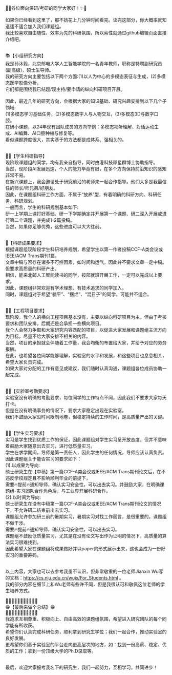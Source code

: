 🌟✨各位面向保研/考研的同学大家好！✨🌟<br><br>
如果你已经看到这里了，那不妨花上几分钟时间看完。读完这部分，你大概率就知道适不适合加入我们课题组。<br>
我比较喜欢自由随性、效率为先的科研氛围，所以索性就通过github编辑页面直接介绍吧。<br><br>

📚【小组研究方向】 <br>
我是孙沐毅，北京邮电大学人工智能学院的一名青年教师，职称是特聘副研究员(副高级)，硕士生导师。<br>
我的研究方向主要包括以下两个方面:(1)以人为中心的多模态表征与生成，(2)多模态医学影像分析。<br>
它们都是围绕我已结题/现主持/要申请的纵向科研项目开展。<br><br>
因此，最近几年的研究方向，会根据大家的知识基础、研究兴趣安排到以下几个子领域:<br>
(1)多模态学习基础任务，(2)多模态数字人与人物交互，(3)多模态3D与数字口腔。<br>
在研小课题，以24年现有团队成员的方向举例：多模态视听理解、对话运动生成、AI编舞、AI口腔种植与修复等。<br>
看似课题跨度很大，其实基于的方法都是成体系、强相关的。<br><br>

👨‍🎓【学生科研指导】 <br>
现阶段课题组的同学，均有我亲自指导，同时由港科技祁星群博士协助指导。 <br>
当然，现阶段AI发展迅速，个人的能力毕竟有限，在多个方向保持前沿知识的感知非常不易。<br>
在新兴课题上，我会邀请处于研究前沿的老师来一起合作指导。他们大多是我最信任的师长/师兄弟/好朋友。<br>
因此，在课题组科研工作方面，不属于“放养”型，有着明确的科研方向、科研任务、科研规划。<br>
一般而言，学生的科研规划基本如下:<br>
研一上学期上课打好基础、研一下学期确定并开展第一个课题、研二深入开展或进行第二个课题，并完成1-2篇投稿。<br>
当然，如果你足够优秀，这些进度可以大大往前。<br><br>

💯【科研成果要求】 <br>
根据课题组现阶段学生科研培养规划，希望学生以第一作者投稿CCF-A类会议或IEEE/ACM Trans期刊1篇。<br>
文章中稿与否存在诸多不可控因素，如时间和运气，因此并不要求文章一定中稿。但要求高质量的科研产出。<br>
相信，能来北邮人工智能读书的同学，按部就班开展工作，一定可以完成以上要求。<br>
因此，课题组非常欢迎有学术理想、有技术追求的同学加入。<br>
同时，课题组对于希望“躺平”、“摆烂”、“混日子”的同学，可能并不适合。<br><br>

👨‍🚒【工程项目要求】 <br>
现阶段，我个人的横向工程项目基本没有，主要以纵向科研项目为主。但由于考核要求和团队安排，后期还是会承担一些横向项目。<br>
我个人会努力争取和大家研究内容匹配的项目，以促进大家发展和课题组主流方向为目标，尽量不给大家安排不相关的内容。<br>
当然，项目的承担就会伴随着工作量，我会均衡的布置给大家，并给予对应的劳务报酬。<br>
在此，也希望各位同学能够理解，实验室的水平和发展，和这些项目也息息相关，希望大家负责完成。<br>
如果大家对分配的工作有意见或建议，我们随时认真沟通，课题组各位成员协助一起完成。<br><br>

👨‍🚒【实验室考勤要求】 <br>
实验室没有明确的考勤要求，每位同学的工作特点不同，因此我们不要求大家每天打卡。<br>
但是在没有明确事务的情况下，要求大家稳定出现在实验室。<br>
我们不鼓励大家没时间限制地卷，但稳定持续的工作时间，是高质量产出的关键。<br><br>

👩‍💻【学生实习要求】 <br>
实习是学生找到优质工作的保证，因此课题组对学生实习呈开放态度，但并不意味着鼓励大家随意出去实习，进行低质量实习。 <br>
学生在求学期间，导师是第一责任人，因此学生的任何情况，导师应该认真负责。<br>
因此课题组关于能否实习的要求如下：<br>
(1).以成果为导向:<br>
硕士研究生在【中稿】第一篇CCF-A类会议或IEEE/ACM Trans期刊论文后，在不违反学校规定且不影响顺利毕业的前提下，<br>
需要🔥提前🔥通知导师，确认实习安全性，可以出去实习。并鼓励大家，在明确课题组-实习团队合作角色后，与工业界开展科研合作。<br>
(2).以时间为导向:<br>
硕士研究生在没有中稿第一篇CCF-A类会议或IEEE/ACM Trans期刊论文的情况下，不允许研二结束前出去实习。<br>
课题组允许参加研三前的暑期实习，暑期实习对找工作而言，是很重要的，课题组不做干涉。<br>
需要🔥提前🔥通知导师，确认实习安全性，可以出去实习。<br>
课题组不鼓励低质量实习，尤其是在没有论文写出作为证明的情况下，高质量的算法实习很难找到。<br>
因此希望大家在课题组将成果做好并以paper的形式展示出来，这也会成为一份好实习的重要筹码。<br><br>

以上内容，大家也可以去参考我虽不认识，但非常敬重的一位老师Jianxin Wu写的文档：https://cs.nju.edu.cn/wujx/For_Students.html 。<br>
我的部分内容在细节上和Wu老师有些许不同，但是我很认可和敬佩这位老师的学生培养方式。<br>

🌟✨🌟✨🌟✨🌟✨🌟✨🌟<br>
😁【最后来做个总结】😁<br>
🌟✨🌟✨🌟✨🌟✨🌟✨🌟<br>
我追求互相尊重、积极向上、自由高效的课题组氛围，希望进入研究团队的每个同学能有所收获。<br>
希望你们认真完成科研任务，顺利拿到研究生学位；我们一起合作，推动实验室的良好发展。<br>
更希望你们基于实验室的平台走向更高层次的地方，如：找到一份高薪、稳定、优质的工作；拿到一份顶级大学的Ph.D录取等。<br><br>

最后，欢迎大家报考我名下的研究生，我们一起努力，互相学习，共同进步！

